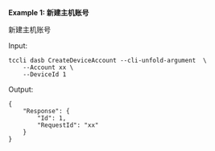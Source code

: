 **Example 1: 新建主机账号**

新建主机账号

Input: 

```
tccli dasb CreateDeviceAccount --cli-unfold-argument  \
    --Account xx \
    --DeviceId 1
```

Output: 
```
{
    "Response": {
        "Id": 1,
        "RequestId": "xx"
    }
}
```

